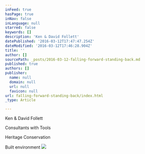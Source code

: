 ```yaml
---
inFeed: true
hasPage: true
inNav: false
inLanguage: null
starred: false
keywords: []
description: 'Ken & David Follett'
datePublished: '2016-03-12T17:47:47.254Z'
dateModified: '2016-03-12T17:46:28.904Z'
title: ''
author: []
sourcePath: _posts/2016-03-12-falling-forward-standing-back.md
published: true
authors: []
publisher:
  name: null
  domain: null
  url: null
  favicon: null
url: falling-forward-standing-back/index.html
_type: Article

---
```

Ken & David Follett

Consultants with Tools

Heritage Conservation

Built environment
![](https://the-grid-user-content.s3-us-west-2.amazonaws.com/082b1a31-576a-41f2-81c4-30adf08bf07e.jpg)